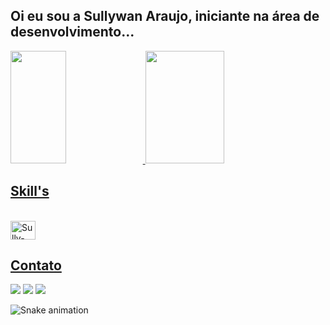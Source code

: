 ## Oi eu sou a Sullywan Araujo, iniciante na área de desenvolvimento...

<div>
  <a href="https://github.com/sullywan-araujo">
  <img height="180em" width="42%" src="https://github-readme-stats.vercel.app/api?username=sullywan-araujo&count_private=true&show_icons=true&theme=transparent">
  <img height="180em" width="50%" src="https://github-readme-stats.vercel.app/api/top-langs/?username=sullywan-araujo&layout=compact&langs-count=16&theme=transparent">
</div>

## Skill's

<div style="display: inline_block"><br>
  <img align="center" alt="Sully-Go" height="30" width="40" src="https://cdn.jsdelivr.net/gh/devicons/devicon/icons/go/go-original.svg" />
</div>
  
## Contato
 
<div>
  <a href="https://www.linkedin.com/in/sullywan-araujo/" target="_blank"><img src="https://img.shields.io/badge/-LinkedIn-%230077B5?style=for-the-badge&logo=linkedin&logoColor=white" target="_blank"></a> 
  <a href="https://discord.gg/Sullywan#0695" target="_blank"><img src="https://img.shields.io/badge/Discord-7289DA?style=for-the-badge&logo=discord&logoColor=white" target="_blank"></a> 
  <a href = "mailto:araujo.sullywan@gmail.com"><img src="https://img.shields.io/badge/Gmail-D14836?style=for-the-badge&logo=gmail&logoColor=white"></a>  
  
  ![Snake animation](https://github.com/sullywan-araujo/sullywan-araujo/blob/outpu/github-contribution-grid-snake.svg)
  
</div>
